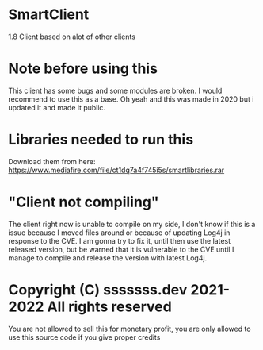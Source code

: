 # SmartClient
1.8 Client based on alot of other clients

# Note before using this
This client has some bugs and some modules are broken.
I would recommend to use this as a base.
Oh yeah and this was made in 2020 but i updated it
and made it public.

# Libraries needed to run this
Download them from here: https://www.mediafire.com/file/ct1dq7a4f745i5s/smartlibraries.rar

# "Client not compiling"
The client right now is unable to compile on my side, I don't know if this is a issue because I moved files around or because of updating Log4j in response to the CVE.
I am gonna try to fix it, until then use the latest released version, but be warned that it is vulnerable to the CVE until I manage to compile and release the version with latest Log4j.

# Copyright (C) sssssss.dev 2021-2022 All rights reserved
You are not allowed to sell this for monetary profit, you are only allowed
to use this source code if you give proper credits


